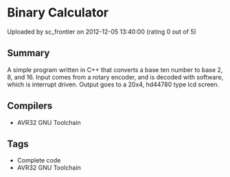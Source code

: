 # Binary Calculator

Uploaded by sc_frontier on 2012-12-05 13:40:00 (rating 0 out of 5)

## Summary

A simple program written in C++ that converts a base ten number to base 2, 8, and 16. Input comes from a rotary encoder, and is decoded with software, which is interrupt driven. Output goes to a 20x4, hd44780 type lcd screen.

## Compilers

- AVR32 GNU Toolchain

## Tags

- Complete code
- AVR32 GNU Toolchain
